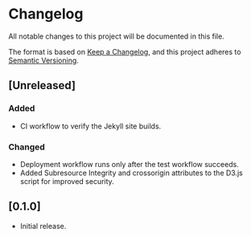 # Changelog

All notable changes to this project will be documented in this file.

The format is based on [Keep a Changelog](https://keepachangelog.com/en/1.0.0/),
and this project adheres to [Semantic Versioning](https://semver.org/spec/v2.0.0.html).

## [Unreleased]

### Added
- CI workflow to verify the Jekyll site builds.

### Changed
- Deployment workflow runs only after the test workflow succeeds.
- Added Subresource Integrity and crossorigin attributes to the D3.js script for improved security.

## [0.1.0]
- Initial release.
